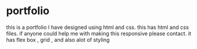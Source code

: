 # portfolio
this is a portfolio I have designed using html and css.
this has html and css files.
if anyone could help me with making this responsive please contact.
it has flex box , grid , and also alot of styling
